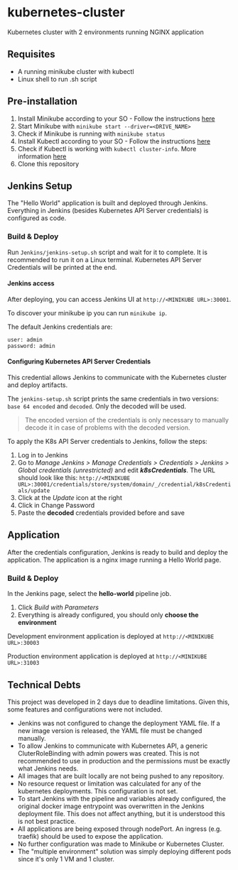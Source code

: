 # kubernetes-cluster
Kubernetes cluster with 2 environments running NGINX application

## Requisites

- A running minikube cluster with kubectl
- Linux shell to run .sh script

## Pre-installation
1. Install Minikube according to your SO - Follow the instructions [here](https://kubernetes.io/docs/tasks/tools/install-minikube/)
2. Start Minikube with `minikube start --driver=<DRIVE_NAME>`
3. Check if Minikube is running with  `minikube status`
4. Install Kubectl according to your SO - Follow the instructions [here](https://kubernetes.io/docs/tasks/tools/install-kubectl/)
5. Check if Kubectl is working with `kubectl cluster-info`. More information [here](https://kubernetes.io/docs/tasks/tools/install-kubectl/#verifying-kubectl-configuration)
5. Clone this repository


## Jenkins Setup
The "Hello World" application is built and deployed through Jenkins. Everything in Jenkins (besides Kubernetes API Server credentials) is configured as code.

### Build & Deploy
Run `Jenkins/jenkins-setup.sh` script and wait for it to complete. It is recommended to run it on a Linux terminal.
Kubernetes API Server Credentials will be printed at the end.

#### Jenkins access
After deploying, you can access Jenkins UI at `http://<MINIKUBE URL>:30001`.

To discover your minikube ip you can run `minikube ip`.

The default Jenkins credentials are:
```
user: admin
password: admin
```

#### Configuring Kubernetes API Server Credentials
This credential allows Jenkins to communicate with the Kubernetes cluster and deploy artifacts.

The `jenkins-setup.sh` script prints the same credentials in two versions: `base 64 encoded` and `decoded`. Only the decoded will be used.
> The encoded version of the credentials is only necessary to manually decode it in case of problems with the decoded version.

To apply the K8s API Server credentials to Jenkins, follow the steps:

1. Log in to Jenkins
2. Go to *Manage Jenkins > Manage Credentials > Credentials > Jenkins > Global credentials (unrestricted)* and edit ***k8sCredentials***. The URL should look like this: ``http://<MINIKUBE URL>:30001/credentials/store/system/domain/_/credential/k8sCredentials/update``
3. Click at the *Update* icon at the right
4. Click in Change Password 
5. Paste the **decoded** credentials provided before and save

## Application
After the credentials configuration, Jenkins is ready to build and deploy the application.
The application is a nginx image running a Hello World page.

### Build & Deploy
In the Jenkins page, select the **hello-world** pipeline job.

1. Click *Build with Parameters*
2. Everything is already configured, you should only **choose the environment**

Development environment application is deployed at `http://<MINIKUBE URL>:30003`

Production environment application is deployed at `http://<MINIKUBE URL>:31003`


## Technical Debts
This project was developed in 2 days due to deadline limitations. Given this, some features and configurations were not included.

- Jenkins was not configured to change the deployment YAML file. If a new image version is released, the YAML file must be changed manually.
- To allow Jenkins to communicate with Kubernetes API, a generic CluterRoleBinding with admin powers was created. This is not recommended to use in production and the permissions must be exactly what Jenkins needs.
- All images that are built locally are not being pushed to any repository.
- No resource request or limitation was calculated for any of the kubernetes deployments. This configuration is not set.
- To start Jenkins with the pipeline and variables already configured, the original docker image entrypoint was overwritten in the Jenkins deployment file. This does not affect anything, but it is understood this is not best practice.
- All applications are being exposed through nodePort. An ingress (e.g. traefik) should be used to expose the application.
- No further configuration was made to Minikube or Kubernetes Cluster.
- The "multiple environment" solution was simply deploying different pods since it's only 1 VM and 1 cluster.	

